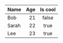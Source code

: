 | Name  |   Age | Is cool |
|:------|------:|:-------:|
| Bob   |    21 |  false  |
| Sarah |    22 |  true   |
| Lee   |    23 |  true   |
